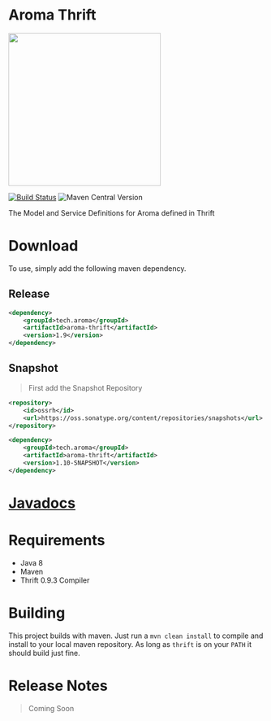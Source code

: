 Aroma Thrift
==============================================

[<img src="https://raw.githubusercontent.com/RedRoma/aroma/develop/Graphics/Logo.png" width="300">](http://aroma.redroma.tech/)


[![Build Status](http://jenkins.redroma.tech/job/Aroma%20Thrift/badge/icon)](http://jenkins.redroma.tech/job/Aroma%20Thrift/)
![Maven Central Version](http://img.shields.io/maven-central/v/tech.aroma/aroma-thrift.svg)

The Model and Service Definitions for Aroma defined in Thrift

# Download

To use, simply add the following maven dependency.

## Release
```xml
<dependency>
	<groupId>tech.aroma</groupId>
	<artifactId>aroma-thrift</artifactId>
	<version>1.9</version>
</dependency>
```

## Snapshot

>First add the Snapshot Repository
```xml
<repository>
	<id>ossrh</id>
    <url>https://oss.sonatype.org/content/repositories/snapshots</url>
</repository>
```

```xml
<dependency>
	<groupId>tech.aroma</groupId>
	<artifactId>aroma-thrift</artifactId>
	<version>1.10-SNAPSHOT</version>
</dependency>
```

# [Javadocs](http://www.javadoc.io/doc/tech.aroma/aroma-thrift/)

# Requirements

+ Java 8
+ Maven
+ Thrift 0.9.3 Compiler

# Building
This project builds with maven. Just run a `mvn clean install` to compile and install to your local maven repository. As long as `thrift` is on your `PATH` it should build just fine.

# Release Notes

> Coming Soon
